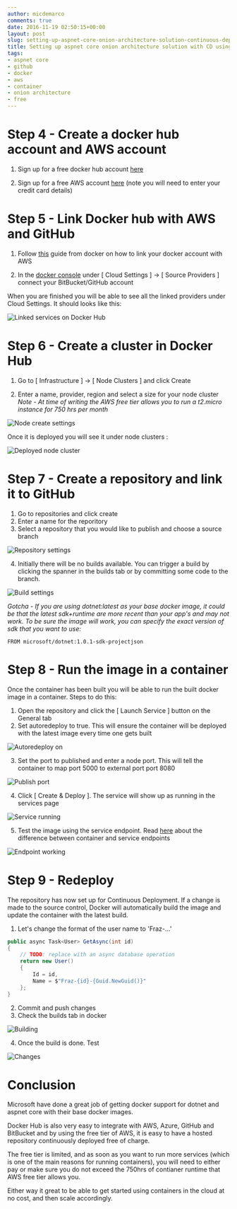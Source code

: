 ```yaml
---
author: micdemarco
comments: true
date: 2016-11-19 02:50:15+00:00
layout: post
slug: setting-up-aspnet-core-onion-architecture-solution-continuous-deployment-docker-hub-free-aws-ec2-container-part-2
title: Setting up aspnet core onion architecture solution with CD using docker hub + free aws EC2 container - Part 2
tags:
- aspnet core
- github
- docker
- aws
- container
- onion architecture
- free
---
```


# Step 4 - Create a docker hub account and AWS account

1. Sign up for a free docker hub account [here](https://hub.docker.com//)

2. Sign up for a free AWS account [here](https://aws.amazon.com) (note you will need to enter your credit card details)   

# Step 5 - Link Docker hub with AWS and GitHub

1. Follow [this](https://docs.docker.com/docker-cloud/infrastructure/link-aws/) guide from docker on how to link your docker account with AWS

2. In the [docker console](https://cloud.docker.com) under [ Cloud Settings ] -> [ Source Providers ] connect your BitBucket/GitHub account 

When you are finished you will be able to see all the linked providers under Cloud Settings.  It should looks like this:

![Linked services on Docker Hub](/assets/2016-11-21_22-09-39.png) 

# Step 6 - Create a cluster in Docker Hub

1. Go to [ Infrastructure ] -> [ Node Clusters ] and click Create

2. Enter a name, provider, region and select a size for your node cluster
 *Note - At time of writing the AWS free tier allows you to run a t2.micro instance for 750 hrs per month*

![Node create settings](/assets/2016-11-21_22-29-18.png)

Once it is deployed you will see it under node clusters :

![Deployed node cluster](/assets/2016-11-21_22-59-18.png)

# Step 7 - Create a repository and link it to GitHub

1. Go to repositories and click create
2. Enter a name for the reporitory
3. Select a repository that you would like to publish and choose a source branch

![Repository settings](/assets/2016-11-21_22-53-16.png)

4. Initially there will be no builds available.  You can trigger a build by clicking the spanner in the builds tab or by committing some code to the branch.

![Build settings](/assets/2016-11-21_23-05-08.png)

*Gotcha - If you are using dotnet:latest as your base docker image, it could be that the latest sdk+runtime are more recent than your app's and may not work.  To be sure the image will work, you can specify the exact version of sdk that you want to use:*

```
FROM microsoft/dotnet:1.0.1-sdk-projectjson
```

# Step 8 - Run the image in a container

Once the container has been built you will be able to run the built docker image in a container.  Steps to do this:

1. Open the repository and click the [ Launch Service ] button on the General tab
2. Set autoredeploy to true.  This will ensure the container will be deployed with the latest image every time one gets built

![Autoredeploy on](/assets/2016-11-22_08-47-22.png)

3. Set the port to published and enter a node port.  This will tell the container to map port 5000 to external port port 8080

![Publish port](/assets/2016-11-22_08-55-05.png)

4. Click [ Create & Deploy ].  The service will show up as running in the services page

![Service running](/assets/2016-11-22_09-14-23.png)

5. Test the image using the service endpoint. Read [here](https://docs.docker.com/docker-cloud/apps/ports/) about the difference between container and service endpoints

![Endpoint working](/assets/2016-11-22_09-22-44.png) 

# Step 9 - Redeploy

The repository has now set up for Continuous Deployment.  If a change is made to the source control, Docker will automatically build the image and update the container with the latest build.

1. Let's change the format of the user name to 'Fraz-...'
```csharp
public async Task<User> GetAsync(int id)
{     
    // TODO: replace with an async database operation  
    return new User()
    {
        Id = id,
        Name = $"Fraz-{id}-{Guid.NewGuid()}"
    };
}
```
2. Commit and push changes
3. Check the builds tab in docker

![Building](/assets/2016-11-22_09-34-56.png)

4. Once the build is done. Test

![Changes](/assets/2016-11-22_09-37-51.png)

# Conclusion

Microsoft have done a great job of getting docker support for dotnet and aspnet core with their base docker images.  

Docker Hub is also very easy to integrate with AWS, Azure, GitHub and BitBucket and by using the free tier of AWS, it is easy to have a hosted repository continuously deployed free of charge.

The free tier is limited, and as soon as you want to run more services (which is one of the main reasons for running containers), you will need to either pay or make sure you do not exceed the 750hrs of contianer runtime that AWS free tier allows you.

Either way it great to be able to get started using containers in the cloud at no cost, and then scale accordingly.